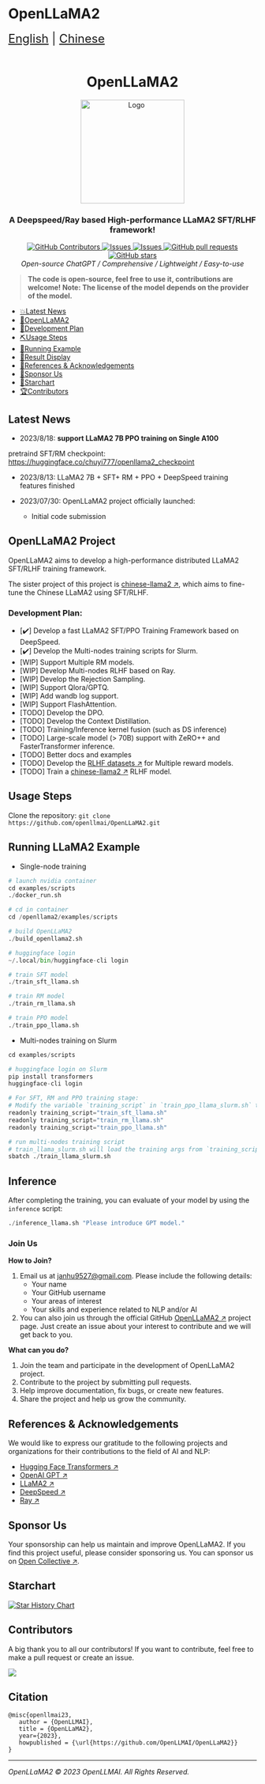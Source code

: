 # OpenLLaMA2

<div style="font-size: 1.5rem;">
  <a href="./README.md">English</a> |
  <a href="./README_cn.md">Chinese</a>
</div>

</br>

<h1 align="center">OpenLLaMA2</h1>
<div align="center">
  <a href="[https://github.com/openllmai/OpenLLaMA2 ↗](https://github.com/openllmai/OpenLLaMA2)">
    <img src="./docs/imgs/openllama2.png" alt="Logo" height="210">
  </a>

<p align="center">
    <h3>A Deepspeed/Ray based High-performance LLaMA2 SFT/RLHF framework!</h3>
      <a href="https://github.com/openllmai/OpenLLaMA2/graphs/contributors">
        <img alt="GitHub Contributors" src="https://img.shields.io/github/contributors/openllmai/OpenLLaMA2" />
      </a>
      <a href="https://github.com/openllmai/OpenLLaMA2/issues">
        <img alt="Issues" src="https://img.shields.io/github/issues/openllmai/OpenLLaMA2?color=0088ff" />
      </a>
      <a href="https://github.com/openllmai/OpenLLaMA2/discussions">
        <img alt="Issues" src="https://img.shields.io/github/discussions/openllmai/OpenLLaMA2?color=0088ff" />
      </a>
      <a href="https://github.com/openllmai/OpenLLaMA2/pulls">
        <img alt="GitHub pull requests" src="https://img.shields.io/github/issues-pr/openllmai/OpenLLaMA2?color=0088ff" />
      <a href="https://github.com/openllmai/OpenLLaMA2/stargazers">
        <img alt="GitHub stars" src="https://img.shields.io/github/stars/openllmai/OpenLLaMA2?color=ccf" />
      </a>
      <br/>
      <em>Open-source ChatGPT / Comprehensive / Lightweight / Easy-to-use</em>
      <br/>
    </p>

</p>
</div>

> **The code is open-source, feel free to use it, contributions are welcome! Note: The license of the model depends on the provider of the model.**

- [💥Latest News](#latest-news)
- [💫OpenLLaMA2](#openllama2-project)
- [💫Development Plan](#development-plan)
- [⛏️Usage Steps](#usage-steps)
- [📄Running Example](#running-llama2-example)
- [📄Result Display](#inference)
- [💐References & Acknowledgements](#references-&-acknowledgements)
- [🌟Sponsor Us](#sponsor-us)
- [🌈Starchart](#starchart)
- [🏆Contributors](#contributors)

## Latest News

- 2023/8/18: **support LLaMA2 7B PPO training on Single A100**

pretraind SFT/RM checkpoint: https://huggingface.co/chuyi777/openllama2_checkpoint

- 2023/8/13: LLaMA2 7B + SFT+ RM + PPO + DeepSpeed training features finished

- 2023/07/30: OpenLLaMA2 project officially launched:
  - Initial code submission

## OpenLLaMA2 Project

OpenLLaMA2 aims to develop a high-performance distributed LLaMA2 SFT/RLHF training framework.

The sister project of this project is [chinese-llama2 ↗](https://github.com/OpenLLMAI/chinese-llama2), which aims to fine-tune the Chinese LLaMA2 using SFT/RLHF.

### Development Plan:

- [✔️] Develop a fast LLaMA2 SFT/PPO Training Framework based on DeepSpeed.
- [✔️] Develop the Multi-nodes training scripts for Slurm.
- [WIP] Support Multiple RM models.
- [WIP] Develop Multi-nodes RLHF based on Ray.
- [WIP] Develop the Rejection Sampling.
- [WIP] Support Qlora/GPTQ.
- [WIP] Add wandb log support.
- [WIP] Support FlashAttention.
- [TODO] Develop the DPO.
- [TODO] Develop the Context Distillation.
- [TODO] Training/Inference kernel fusion (such as DS inference)
- [TODO] Large-scale model (> 70B) support with ZeRO++ and FasterTransformer inference.
- [TODO] Better docs and examples
- [TODO] Develop the [RLHF datasets ↗](https://github.com/OpenLLMAI/OpenLLMData) for Multiple reward models.
- [TODO] Train a [chinese-llama2 ↗](https://github.com/OpenLLMAI/chinese-llama2) RLHF model.


## Usage Steps

Clone the repository: `git clone https://github.com/openllmai/OpenLLaMA2.git`

## Running LLaMA2 Example

* Single-node training

```python
# launch nvidia container
cd examples/scripts
./docker_run.sh

# cd in container
cd /openllama2/examples/scripts

# build OpenLLaMA2
./build_openllama2.sh

# huggingface login 
~/.local/bin/huggingface-cli login

# train SFT model
./train_sft_llama.sh

# train RM model
./train_rm_llama.sh

# train PPO model
./train_ppo_llama.sh
```

* Multi-nodes training on Slurm

```python
cd examples/scripts

# huggingface login on Slurm 
pip install transformers
huggingface-cli login

# For SFT, RM and PPO training stage:
# Modify the variable `training_script` in `train_ppo_llama_slurm.sh` to
readonly training_script="train_sft_llama.sh"
readonly training_script="train_rm_llama.sh"
readonly training_script="train_ppo_llama.sh"

# run multi-nodes training script
# train_llama_slurm.sh will load the training args from `training_script`
sbatch ./train_llama_slurm.sh
```

## Inference

After completing the training, you can evaluate of your model by using the `inference` script:

```python
./inference_llama.sh "Please introduce GPT model."
```

### Join Us

**How to Join?**

1. Email us at janhu9527@gmail.com. Please include the following details:
   - Your name
   - Your GitHub username
   - Your areas of interest
   - Your skills and experience related to NLP and/or AI
1. You can also join us through the official GitHub [OpenLLaMA2 ↗](https://github.com/openllmai/OpenLLaMA2) project page. Just create an issue about your interest to contribute and we will get back to you.

**What can you do?**

1. Join the team and participate in the development of OpenLLaMA2 project.
1. Contribute to the project by submitting pull requests.
1. Help improve documentation, fix bugs, or create new features.
1. Share the project and help us grow the community.


## References & Acknowledgements

We would like to express our gratitude to the following projects and organizations for their contributions to the field of AI and NLP:

- [Hugging Face Transformers ↗](https://github.com/huggingface/transformers)
- [OpenAI GPT ↗](https://github.com/openai/gpt-3)
- [LLaMA2 ↗](https://ai.meta.com/llama/)
- [DeepSpeed ↗](https://github.com/microsoft/DeepSpeed)
- [Ray ↗](https://github.com/ray-project/ray)

## Sponsor Us

Your sponsorship can help us maintain and improve OpenLLaMA2. If you find this project useful, please consider sponsoring us. You can sponsor us on [Open Collective ↗](https://opencollective.com/openllmai).

## Starchart


[![Star History Chart](https://api.star-history.com/svg?repos=openllmai/OpenLLaMA2&type=Date)](https://star-history.com/#openllmai/OpenLLaMA2&Date)

## Contributors

A big thank you to all our contributors! If you want to contribute, feel free to make a pull request or create an issue.

<a href="https://github.com/openllmai/OpenLLaMA2/graphs/contributors">
  <img src="https://contrib.rocks/image?repo=openllmai/OpenLLaMA2" />
</a>

## Citation
```
@misc{openllmai23,
   author = {OpenLLMAI},
   title = {OpenLLaMA2},
   year={2023},
   howpublished = {\url{https://github.com/OpenLLMAI/OpenLLaMA2}}
}
```

______________________________________________________________________

*OpenLLaMA2 © 2023 OpenLLMAI. All Rights Reserved.*
